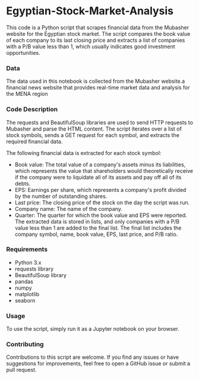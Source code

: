 # Egyptian-Stock-Market-Analysis

This code is a Python script that scrapes financial data from the Mubasher website for the Egyptian stock market. The script compares the book value of each company to its last closing price and extracts a list of companies with a P/B value less than 1, which usually indicates good investment opportunities.

### Data
The data used in this notebook is collected from the Mubasher website.a financial news website that provides real-time market data and analysis for the MENA region
### Code Description
The requests and BeautifulSoup libraries are used to send HTTP requests to Mubasher and parse the HTML content. The script iterates over a list of stock symbols, sends a GET request for each symbol, and extracts the required financial data.

The following financial data is extracted for each stock symbol:

* Book value: The total value of a company's assets minus its liabilities, which represents the value that shareholders would theoretically receive if the company were to liquidate all of its assets and pay off all of its debts.
* EPS: Earnings per share, which represents a company's profit divided by the number of outstanding shares.
* Last price: The closing price of the stock on the day the script was run.
* Company name: The name of the company.
* Quarter: The quarter for which the book value and EPS were reported.
The extracted data is stored in lists, and only companies with a P/B value less than 1 are added to the final list. The final list includes the company symbol, name, book value, EPS, last price, and P/B ratio.

### Requirements
* Python 3.x
* requests library
* BeautifulSoup library
* pandas 
* numpy
* matplotlib
* seaborn
### Usage
To use the script, simply run it as a Jupyter notebook on your browser.

### Contributing
Contributions to this script are welcome. If you find any issues or have suggestions for improvements, feel free to open a GitHub issue or submit a pull request.
